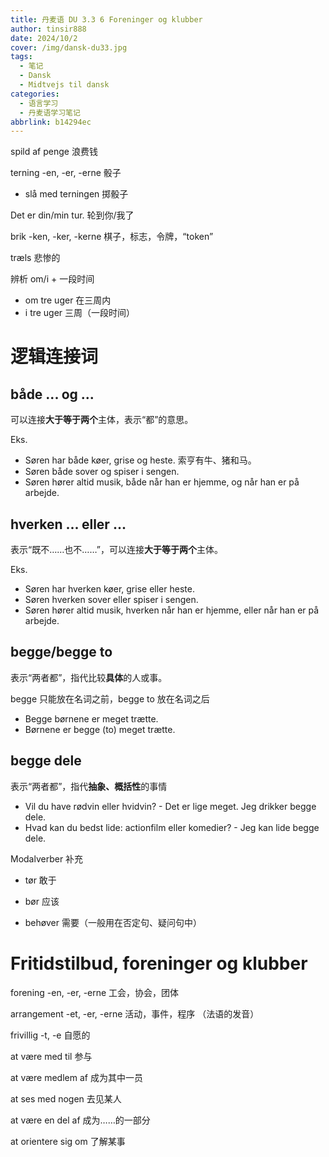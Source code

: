 ```yaml
---
title: 丹麦语 DU 3.3 6 Foreninger og klubber
author: tinsir888
date: 2024/10/2
cover: /img/dansk-du33.jpg
tags:
  - 笔记
  - Dansk
  - Midtvejs til dansk
categories:
  - 语言学习
  - 丹麦语学习笔记
abbrlink: b14294ec
---
```


spild af penge 浪费钱

terning -en, -er, -erne 骰子

- slå med terningen 掷骰子

Det er din/min tur. 轮到你/我了

brik -ken, -ker, -kerne 棋子，标志，令牌，“token”

træls 悲惨的

辨析 om/i + 一段时间

- om tre uger 在三周内
- i tre uger 三周（一段时间）

# 逻辑连接词

## både ... og ...

可以连接**大于等于两个**主体，表示“都”的意思。

Eks.

- Søren har både køer, grise og heste. 索亨有牛、猪和马。
- Søren både sover og spiser i sengen.
- Søren hører altid musik, både når han er hjemme, og når han er på arbejde.

## hverken ... eller ...

表示“既不……也不……”，可以连接**大于等于两个**主体。

Eks.

- Søren har hverken køer, grise eller heste.
- Søren hverken sover eller spiser i sengen.
- Søren hører altid musik, hverken når han er hjemme, eller når han er på arbejde.

## begge/begge to

表示“两者都”，指代比较**具体**的人或事。

begge 只能放在名词之前，begge to 放在名词之后

- Begge børnene er meget trætte.
- Børnene er begge (to) meget trætte.

## begge dele

表示“两者都”，指代**抽象、概括性**的事情

- Vil du have rødvin eller hvidvin? - Det er lige meget. Jeg drikker begge dele.
- Hvad kan du bedst lide: actionfilm eller komedier? - Jeg kan lide begge dele.



Modalverber 补充

- tør 敢于

- bør 应该
- behøver 需要（一般用在否定句、疑问句中）

# Fritidstilbud, foreninger og klubber

forening -en, -er, -erne 工会，协会，团体

arrangement -et, -er, -erne 活动，事件，程序 （法语的发音）

frivillig -t, -e 自愿的

at være med til 参与

at være medlem af 成为其中一员

at ses med nogen 去见某人

at være en del af 成为……的一部分

at orientere sig om 了解某事